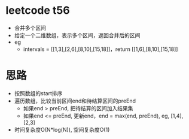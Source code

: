 # leetcode t56
- 合并多个区间
- 给定一个二维数组，表示多个区间，返回合并后的区间
- eg
    - intervals = [[1,3],[2,6],[8,10],[15,18]]，return [[1,6],[8,10],[15,18]]

# 思路
- 按照数组的start排序
- 遍历数组，比较当前区间end和待结算区间的preEnd
    - 如果end > preEnd, 把待结算的区间加入结果集
    - 如果end <= preEnd, 更新end，end = max(end, preEnd), eg, [1,4],[2,3]
- 时间复杂度O(N*log(N)), 空间复杂度O(1)